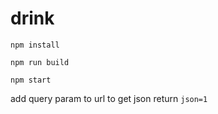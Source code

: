 # drink

`npm install`

`npm run build`

`npm start`

add query param to url to get json return `json=1`
